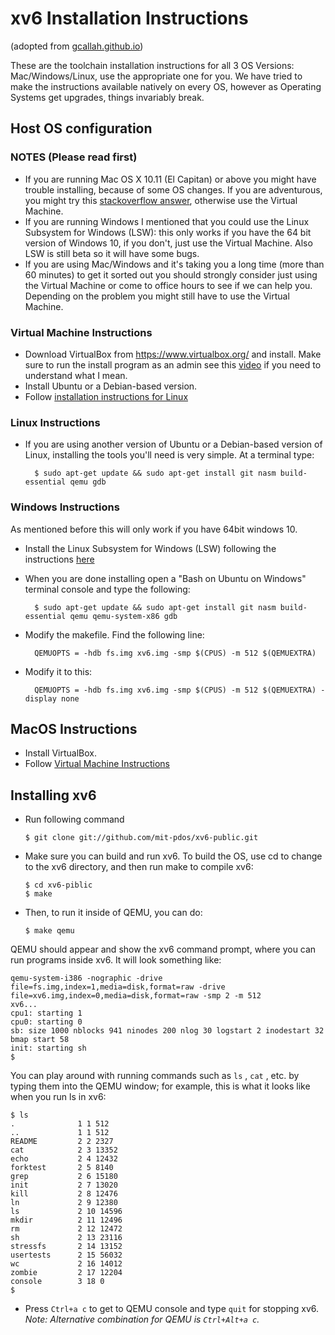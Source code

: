 xv6 Installation Instructions
=============================

(adopted from [gcallah.github.io](https://gcallah.github.io/OperatingSystems/xv6Install.html))

These are the toolchain installation instructions for all 3 OS Versions:
Mac/Windows/Linux, use the appropriate one for you. We have tried to make
the instructions available natively on every OS, however as Operating
Systems get upgrades, things invariably break.

## Host OS configuration

### NOTES (Please read first)

-   If you are running Mac OS X 10.11 (El Capitan) or above you might
    have trouble installing, because of some OS changes. If you are
    adventurous, you might try this [stackoverflow
    answer](https://stackoverflow.com/questions/33860902/building-gcc-on-os-x-10-1),
    otherwise use the Virtual Machine.
-   If you are running Windows I mentioned that you could use the Linux
    Subsystem for Windows (LSW): this only works if you have the 64 bit
    version of Windows 10, if you don't, just use the Virtual Machine.
    Also LSW is still beta so it will have some bugs.
-   If you are using Mac/Windows and it's taking you a long time (more
    than 60 minutes) to get it sorted out you should strongly consider
    just using the Virtual Machine or come to office hours to see if we
    can help you. Depending on the problem you might still have to use
    the Virtual Machine.

### Virtual Machine Instructions

-   Download VirtualBox from <https://www.virtualbox.org/> and install.
    Make sure to run the install program as an admin see this
    [video](https://www.youtube.com/watch?v=RV3MDnHvWWA) if you need to
    understand what I mean.
-   Install Ubuntu or a Debian-based version.
-   Follow [installation instructions for Linux](#linux-instructions)

### Linux Instructions

-   If you are using another version of Ubuntu or a Debian-based version
    of Linux, installing the tools you'll need is very simple. At a
    terminal type:

          $ sudo apt-get update && sudo apt-get install git nasm build-essential qemu gdb

### Windows Instructions

As mentioned before this will only work if you have 64bit windows 10.

-   Install the Linux Subsystem for Windows (LSW) following the
    instructions
    [here](http://www.howtogeek.com/249966/how-to-install-and-use-the-linux-bash-shell-on-windows-10/)
-   When you are done installing open a "Bash on Ubuntu on Windows"
    terminal console and type the following:

          $ sudo apt-get update && sudo apt-get install git nasm build-essential qemu qemu-system-x86 gdb

-   Modify the makefile. Find the following line:

          QEMUOPTS = -hdb fs.img xv6.img -smp $(CPUS) -m 512 $(QEMUEXTRA)

-   Modify it to this:

          QEMUOPTS = -hdb fs.img xv6.img -smp $(CPUS) -m 512 $(QEMUEXTRA) -display none

## MacOS Instructions

-   Install VirtualBox.
-   Follow [Virtual Machine Instructions](#virtual-machine-instructions)

## Installing xv6

-   Run following command

        $ git clone git://github.com/mit-pdos/xv6-public.git

-   Make sure you can build and run xv6. To build the OS, use cd to change to the xv6 directory, and then run make to compile xv6:

        $ cd xv6-piblic
        $ make

-   Then, to run it inside of QEMU, you can do:

        $ make qemu

QEMU should appear and show the xv6 command prompt, where you can run programs inside xv6. It will look something like:

    qemu-system-i386 -nographic -drive file=fs.img,index=1,media=disk,format=raw -drive file=xv6.img,index=0,media=disk,format=raw -smp 2 -m 512 
    xv6...
    cpu1: starting 1
    cpu0: starting 0
    sb: size 1000 nblocks 941 ninodes 200 nlog 30 logstart 2 inodestart 32 bmap start 58
    init: starting sh
    $ 



You can play around with running commands such as `ls` , `cat` , etc. by typing them into the QEMU window; for example, this is what it looks like when you run ls in xv6:

    $ ls
    .              1 1 512
    ..             1 1 512
    README         2 2 2327
    cat            2 3 13352
    echo           2 4 12432
    forktest       2 5 8140
    grep           2 6 15180
    init           2 7 13020
    kill           2 8 12476
    ln             2 9 12380
    ls             2 10 14596
    mkdir          2 11 12496
    rm             2 12 12472
    sh             2 13 23116
    stressfs       2 14 13152
    usertests      2 15 56032
    wc             2 16 14012
    zombie         2 17 12204
    console        3 18 0
    $ 

-   Press `Ctrl+a c` to get to QEMU console and type `quit` for stopping xv6. *Note: Alternative combination for QEMU is `Ctrl+Alt+a c`.*
